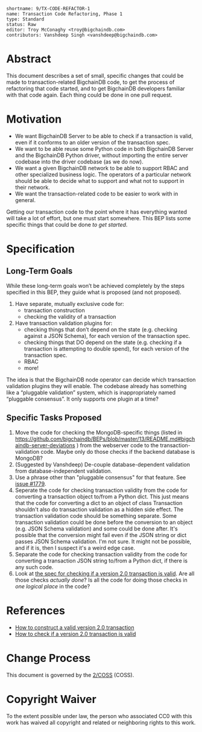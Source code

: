 ```
shortname: 9/TX-CODE-REFACTOR-1
name: Transaction Code Refactoring, Phase 1
type: Standard
status: Raw
editor: Troy McConaghy <troy@bigchaindb.com>
contributors: Vanshdeep Singh <vanshdeep@bigchaindb.com>
```

# Abstract

This document describes a set of small, specific changes that could be made to transaction-related BigchainDB code, to get the process of refactoring that code started, and to get BigchainDB developers familiar with that code again. Each thing could be done in one pull request.

# Motivation

- We want BigchainDB Server to be able to check if a transaction is valid, even if it conforms to an older version of the transaction spec.
- We want to be able reuse some Python code in both BigchainDB Server and the BigchainDB Python driver, without importing the entire server codebase into the driver codebase (as we do now).
- We want a given BigchainDB network to be able to support RBAC and other specialized business logic. The operators of a particular network should be able to decide what to support and what not to support in their network.
- We want the transaction-related code to be easier to work with in general.

Getting our transaction code to the point where it has everything wanted will take a lot of effort, but one must start somewhere. This BEP lists some specific things that could be done _to get started_.

# Specification

## Long-Term Goals

While these long-term goals won’t be achieved completely by the steps specified in this BEP, they guide what is proposed (and not proposed).

1. Have separate, mutually exclusive code for:
   - transaction construction
   - checking the validity of a transaction
1. Have transaction validation plugins for:
   - checking things that don’t depend on the state (e.g. checking against a JSON Schema), for each version of the transaction spec.
   - checking things that DO depend on the state (e.g. checking if a transaction is attempting to double spend), for each version of the transaction spec.
   - RBAC
   - more!

The idea is that the BigchainDB node operator can decide which transaction validation plugins they will enable. The codebase already has something like a “pluggable validation” system, which is inappropriately named “pluggable consensus”. It only supports one plugin at a time?

## Specific Tasks Proposed

1. Move the code for checking the MongoDB-specific things (listed in https://github.com/bigchaindb/BEPs/blob/master/13/README.md#bigchaindb-server-deviations ) from the webserver code to the transaction-validation code. Maybe only do those checks if the backend database is MongoDB?
1. (Suggested by Vanshdeep) De-couple database-dependent validation from database-independent validation.
1. Use a phrase other than "pluggable consensus" for that feature. See [issue #1779](https://github.com/bigchaindb/bigchaindb/issues/1779).
1. Seperate the code for checking transaction validity from the code for converting a transaction object to/from a Python dict. This just means that the code for converting a dict to an object of class Transaction shouldn't also do transaction validation as a hidden side effect. The transaction validation code should be something separate. Some transaction validation could be done before the conversion to an object (e.g. JSON Schema validation) and some could be done after. It's possible that the conversion might fail even if the JSON string or dict passes JSON Schema validation. I'm not sure. It might not be possible, and if it is, then I suspect it's a weird edge case.
1. Separate the code for checking transaction validity from the code for converting a transaction JSON string to/from a Python dict, if there is any such code.
1. Look at [the spec for checking if a version 2.0 transaction is valid](https://github.com/bigchaindb/BEPs/blob/master/13/README.md#transaction-validation). Are all those checks _actually done_? Is all the code for doing those checks in _one logical place_ in the code?

# References

- [How to construct a valid version 2.0 transaction](https://github.com/bigchaindb/BEPs/blob/master/13/README.md#how-to-construct-a-transaction)
- [How to check if a version 2.0 transaction is valid](https://github.com/bigchaindb/BEPs/blob/master/13/README.md#transaction-validation)

# Change Process

This document is governed by the [2/COSS](../2/README.md) (COSS).

# Copyright Waiver

To the extent possible under law, the person who associated CC0 with this work has waived all copyright and related or neighboring rights to this work.